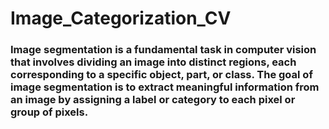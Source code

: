 # Image_Categorization_CV




 ### Image segmentation is a fundamental task in computer vision that involves dividing an image into distinct regions, each corresponding to a specific object, part, or class. The goal of image segmentation is to extract meaningful information from an image by assigning a label or category to each pixel or group of pixels. 
